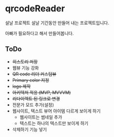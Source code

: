 # qrcodeReader
설날 프로젝트 
설날 기간동안 만들어 내는 프로젝트입니다.

아빠가 필요하다고 해서 만들어봅니다.

## ToDo
* ~~히스토리 저장~~
* 웹뷰 기능 강화
* ~~QR code 리더 커스텀뷰~~
* ~~Primary color 지정~~
* ~~logo 제작~~
* ~~아키텍쳐 적용 (MVP, MVVVM)~~
* ~~리다이렉트 된 링크로 변경~~
* 전문가 모드 추가(설정)
* 웹사이트, 텍스트 뷰어 아이템 다르게 보이게 하기 
  * 웹사이트는 썸네일 추가
  * 텍스트는 하나의 텍스트만 보이게 하기
* 삭제하기 기능 넣기

